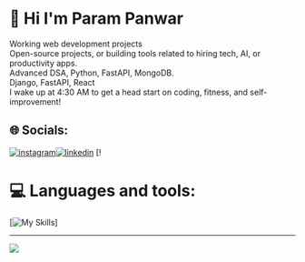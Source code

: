 #                                                                             💫 Hi I'm Param Panwar
Working web development projects<br>Open-source projects, or building tools related to hiring tech, AI, or productivity apps.<br>Advanced DSA, Python, FastAPI, MongoDB.<br>Django, FastAPI, React<br>I wake up at 4:30 AM to get a head start on coding, fitness, and self-improvement!


## 🌐 Socials:
[![instagram](https://skillicons.dev/icons?i=instagram)](https://instagram.com/parampanwar36)[![linkedin](https://skillicons.dev/icons?i=linkedin)](https://linkedin.com/in/parampanwar) [!

# 💻 Languages and tools:
[![My Skills](https://skillicons.dev/icons?i=c,cpp,js,html,css,nodejs,react,django,git,github,nextjs,netlify,vercel,vscode)]



---
[![](https://visitcount.itsvg.in/api?id=parampanwar&icon=0&color=0)](https://visitcount.itsvg.in)
